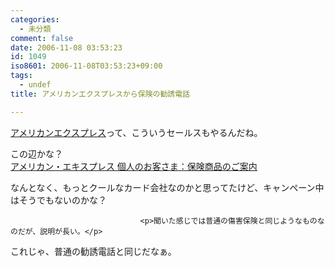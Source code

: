 ```yaml
---
categories:
  - 未分類
comment: false
date: 2006-11-08 03:53:23
id: 1049
iso8601: 2006-11-08T03:53:23+09:00
tags:
  - undef
title: アメリカンエクスプレスから保険の勧誘電話

---
```


<div class="entry-body">
                                 <p><a href="https://www.americanexpress.com/japan/">アメリカンエクスプレス</a>って、こういうセールスもやるんだね。</p>

<p>この辺かな？<br /><a href="http://www.americanexpress.com/japan/personal/benefits/insurance/products/detail.shtml">アメリカン・エキスプレス 個人のお客さま：保険商品のご案内</a></p>

<p>なんとなく、もっとクールなカード会社なのかと思ってたけど、キャンペーン中はそうでもないのかな？</p>
                              
                                 <p>聞いた感じでは普通の傷害保険と同じようなものなのだが、説明が長い。</p>

<p>これじゃ、普通の勧誘電話と同じだなぁ。<br /></p>
                              </div>    	